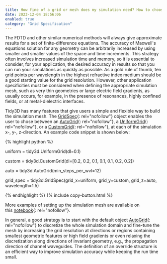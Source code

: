 ```yaml
---
title: How fine of a grid or mesh does my simulation need? How to choose grid spec?
date: 2023-12-04 18:56:06
enabled: true
category: "Grid Specification"
---
```

The FDTD and other similar numerical methods will always give approximate results for a set of finite-difference equations. The accuracy of Maxwell's equations solution for any geometry can be arbitrarily increased by using smaller and smaller values of the space and time increments. This strategy often involves increased simulation time and memory, so it is essential to consider, for your application, the desired accuracy in results so that you can run your simulations as quickly as possible. As a gold rule of thumb, ten grid points per wavelength in the highest refractive index medium should be a good starting value for the grid resolution. However, other application specificities must be considered when defining the appropriate simulation mesh, such as very thin geometries or large electric field gradients, as usually occurs, for example, in the presence of resonances, highly confined fields, or at metal-dielectric interfaces.

Tidy3D has many features that give users a simple and flexible way to build the simulation mesh. The&nbsp;[GridSpec](https://docs.flexcompute.com/projects/tidy3d/en/latest/api/_autosummary/tidy3d.GridSpec.html){: rel="nofollow"}&nbsp;object enables the user to chose between an&nbsp;[AutoGrid](https://docs.flexcompute.com/projects/tidy3d/en/latest/api/_autosummary/tidy3d.AutoGrid.html){: rel="nofollow"}, a&nbsp;[UniformGrid](https://docs.flexcompute.com/projects/tidy3d/en/latest/api/_autosummary/tidy3d.UniformGrid.html){: rel="nofollow"}, or a&nbsp;[CustomGrid](https://docs.flexcompute.com/projects/tidy3d/en/latest/api/_autosummary/tidy3d.CustomGrid.html){: rel="nofollow"}, at each of the simulation x-, y-, z-direction. An example code snippet is shown below:

<div markdown class="code-snippet">{% highlight python %}

uniform = tidy3d.UniformGrid(dl=0.1)

custom = tidy3d.CustomGrid(dl=[0.2, 0.2, 0.1, 0.1, 0.1, 0.2, 0.2])

auto = tidy3d.AutoGrid(min_steps_per_wvl=12)

grid_spec = tidy3d.GridSpec(grid_x=uniform, grid_y=custom, grid_z=auto, wavelength=1.5)

{% endhighlight %}
{% include copy-button.html %}</div>

More examples of setting up the simulation mesh are available on this&nbsp;[notebook](https://www.flexcompute.com/tidy3d/examples/notebooks/AutoGrid/){: rel="nofollow"}.

In general, a good strategy is to start with the default object&nbsp;[AutoGrid](https://docs.flexcompute.com/projects/tidy3d/en/latest/api/_autosummary/tidy3d.AutoGrid.html){: rel="nofollow"}&nbsp;to discretize the whole simulation domain and fine-tune the mesh by increasing the grid resolution at directions or regions containing smallest geometric features or high field gradients or even relaxing the discretization along directions of invariant geometry, e.g., the propagation direction of channel waveguides. The definition of an override structure is an efficient way to improve simulation accuracy while keeping the run time small.

